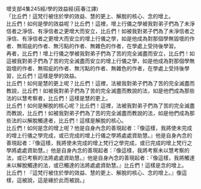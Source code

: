 增支部4集245經/學的效益經(莊春江譯)  
「比丘們！這梵行被住於學的效益、慧的更上、解脫的核心、念的增上。  
比丘們！如何是學的效益呢？比丘們！這裡，增上行儀之學被我對弟子們為了未淨信者之淨信、有淨信者之更增大而安立，比丘們！如被我對弟子們為了未淨信者之淨信、有淨信者之更增大而安立的增上行儀之學，如是他成為對那個學無毀壞的作者、無瑕疵的作者、無污點的作者、無雜色的作者，在學處上受持後學習。  
再者，比丘們！增上行儀之學被我對弟子們為了苦的完全滅盡而安立，比丘們！如這被我對弟子們為了苦的完全滅盡而安立的增上行儀之學，如是他成為對那個學無毀壞的作者、無瑕疵的作者、無污點的作者、無雜色的作者，在學處上受持後學習，比丘們！這樣是學的效益。  
比丘們！如何是慧的更上呢？比丘們！這裡，法被我對弟子們為了苦的完全滅盡而教說，比丘們！如被我對弟子們為了苦的完全滅盡而教說的法，如是他們成為那些法的以慧考察者，比丘們！這樣是慧的更上。  
比丘們！如何是解脫的核心呢？比丘們！這裡，法被我對弟子們為了苦的完全滅盡而教說，比丘們！如被我對弟子們為了苦的完全滅盡而教說的法，如是他們成為那些法的以解脫觸達者，比丘們！這樣是解脫的核心。  
比丘們！如何是念的增上呢？他是自身內念的善現起者：『像這樣，我將使未完成的增上行儀之學完成，或已完成的增上行儀之學將處處資助慧。』他是自身內念的善現起者：『像這樣，我將使未完成的增上梵行之學完成，或已完成的增上梵行之學將處處資助慧。』他是自身內念的善現起者：『像這樣，我將考察未以慧考察的法，或已考察的法將處處資助慧。』他是自身內念的善現起者：『像這樣，我將觸達未以解脫觸達的法，或已觸達的法將處處資助慧。』比丘們！這樣是念的增上。  
比丘們！『這梵行被住於學的效益、慧的更上、解脫的核心、念的增上。』像這樣，這被說，這是緣於此而被說。」  
  
  
